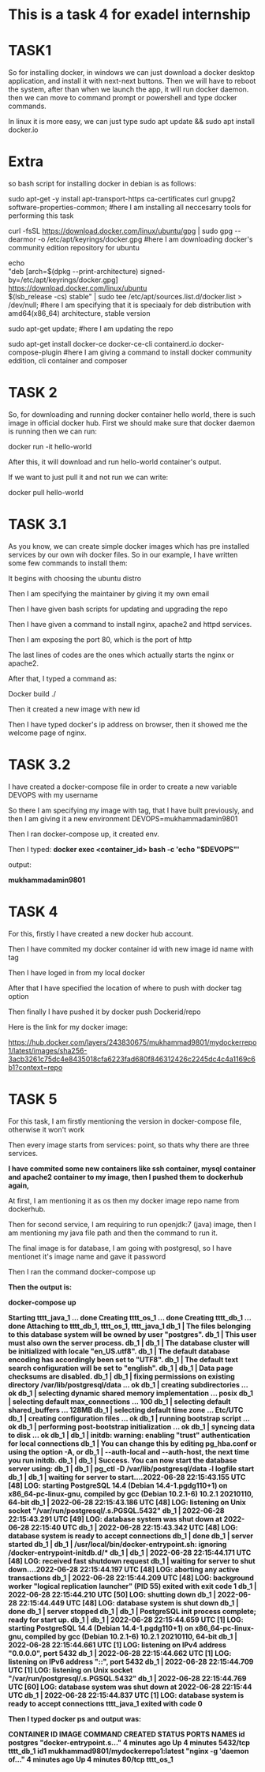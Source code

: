 <h1> <b>This is a task 4 for exadel internship </b></h1>

<h1><b>TASK1</b> </h1>

So for installing docker, in windows we can just download a docker desktop application, and install it with next-next buttons. Then we will have to reboot the system, after than when we launch the app, it will run docker daemon. then we can move to command prompt or powershell and type docker commands.

In linux it is more easy, we can just type sudo apt update && sudo apt install docker.io

<h1>Extra</h1>
so bash script for installing docker in debian is as follows:


sudo apt-get -y install apt-transport-https ca-certificates curl gnupg2 software-properties-common;
#here I am installing all neccesarry tools for performing this task

curl -fsSL https://download.docker.com/linux/ubuntu/gpg | sudo gpg --dearmor -o /etc/apt/keyrings/docker.gpg
#here I am downloading docker's community edition repository for ubuntu

echo \
  "deb [arch=$(dpkg --print-architecture) signed-by=/etc/apt/keyrings/docker.gpg] https://download.docker.com/linux/ubuntu \
  $(lsb_release -cs) stable" | sudo tee /etc/apt/sources.list.d/docker.list > /dev/null;
#here I am specifying that it is speciaaly for deb distribution with amd64(x86_64) architecture, stable version

sudo apt-get update;
#here I am updating the repo

sudo apt-get install docker-ce docker-ce-cli containerd.io docker-compose-plugin
#here I am giving a command to install docker community eddition, cli container and composer

<h1><b>TASK 2</b></h1>

So, for downloading and running docker container hello world, there is such image in official docker hub.
First we should make sure that docker daemon is running then we can run:

docker run -it hello-world

After this, it will download and run hello-world container's output.

If we want to just pull it and not run we can write:

docker pull hello-world

<h1><b>TASK 3.1</b></h1>
As you know, we can create simple docker images which has pre installed services by our own wih docker files. So in our example, I have written some few commands to install them:

It begins with choosing the ubuntu distro

Then I am specifying the maintainer by giving it my own email

Then I have given bash scripts for updating and upgrading the repo

Then I have given a command to install nginx, apache2 and httpd services.

Then I am exposing the port 80, which is the port of http

The last lines of codes are the ones which actually starts the nginx or apache2.

After that, I typed a command as:

Docker build ./

Then it created a new image with new id

Then I have typed docker's ip address on browser, then it showed me the welcome page of nginx.

<h1><b>TASK 3.2</b></h1>

I have created a docker-compose file in order to create a new variable DEVOPS with my username

So there I am specifying my image with tag, that I have built previously, and then I am giving it a new environment DEVOPS=mukhammadamin9801

Then I ran docker-compose up, it created env.

Then I typed:
<b>docker exec <container_id> bash -c 'echo "$DEVOPS"'</b>

output:

<b>mukhammadamin9801</b>


<h1><b>TASK 4</b></h1>

For this, firstly I have created a new docker hub account.

Then I have commited my docker container id with new image id name with tag

Then I have loged in from my local docker

After that I have specified the location of where to push with docker tag option

Then finally I have pushed it by docker push Dockerid/repo

Here is the link for my docker image:

https://hub.docker.com/layers/243830675/mukhammad9801/mydockerrepo1/latest/images/sha256-3acb3261c75dc4e8435018cfa6223fad680f846312426c2245dc4c4a1169c6b1?context=repo

<h1><b>TASK 5</b></h1>

For this task, I am firstly mentioning the version in docker-compose file, otherwise it won't work

Then every image starts from services: point, so thats why there are three services.

<b>I have commited some new containers like ssh container, mysql container and apache2 container to my image, then I pushed them to dockerhub again,</b>

At first, I am mentioning it as os then my docker image repo name from dockerhub.

Then for second service, I am requiring to run openjdk:7 (java) image, then I am mentioning my java file path and then the command to run it.

The final image is for database, I am going with postgresql, so I have mentionet it's image name and gave it password

Then I ran the command docker-compose up

<b>Then the output is:<b>

docker-compose up
    
Starting tttt_java_1 ... done
Creating tttt_os_1   ... done
Creating tttt_db_1   ... done
Attaching to tttt_db_1, tttt_os_1, tttt_java_1
db_1    | The files belonging to this database system will be owned by user "postgres".
db_1    | This user must also own the server process.
db_1    | 
db_1    | The database cluster will be initialized with locale "en_US.utf8".
db_1    | The default database encoding has accordingly been set to "UTF8".
db_1    | The default text search configuration will be set to "english".
db_1    | 
db_1    | Data page checksums are disabled.
db_1    | 
db_1    | fixing permissions on existing directory /var/lib/postgresql/data ... ok
db_1    | creating subdirectories ... ok
db_1    | selecting dynamic shared memory implementation ... posix
db_1    | selecting default max_connections ... 100
db_1    | selecting default shared_buffers ... 128MB
db_1    | selecting default time zone ... Etc/UTC
db_1    | creating configuration files ... ok
db_1    | running bootstrap script ... ok
db_1    | performing post-bootstrap initialization ... ok
db_1    | syncing data to disk ... ok
db_1    | 
db_1    | initdb: warning: enabling "trust" authentication for local connections
db_1    | You can change this by editing pg_hba.conf or using the option -A, or
db_1    | --auth-local and --auth-host, the next time you run initdb.
db_1    | 
db_1    | Success. You can now start the database server using:
db_1    | 
db_1    |     pg_ctl -D /var/lib/postgresql/data -l logfile start
db_1    | 
db_1    | waiting for server to start....2022-06-28 22:15:43.155 UTC [48] LOG:  starting PostgreSQL 14.4 (Debian 14.4-1.pgdg110+1) on x86_64-pc-linux-gnu, compiled by gcc (Debian 10.2.1-6) 10.2.1 20210110, 64-bit
db_1    | 2022-06-28 22:15:43.186 UTC [48] LOG:  listening on Unix socket "/var/run/postgresql/.s.PGSQL.5432"
db_1    | 2022-06-28 22:15:43.291 UTC [49] LOG:  database system was shut down at 2022-06-28 22:15:40 UTC
db_1    | 2022-06-28 22:15:43.342 UTC [48] LOG:  database system is ready to accept connections
db_1    |  done
db_1    | server started
db_1    | 
db_1    | /usr/local/bin/docker-entrypoint.sh: ignoring /docker-entrypoint-initdb.d/*
db_1    | 
db_1    | 2022-06-28 22:15:44.171 UTC [48] LOG:  received fast shutdown request
db_1    | waiting for server to shut down....2022-06-28 22:15:44.197 UTC [48] LOG:  aborting any active transactions
db_1    | 2022-06-28 22:15:44.209 UTC [48] LOG:  background worker "logical replication launcher" (PID 55) exited with exit code 1
db_1    | 2022-06-28 22:15:44.210 UTC [50] LOG:  shutting down
db_1    | 2022-06-28 22:15:44.449 UTC [48] LOG:  database system is shut down
db_1    |  done
db_1    | server stopped
db_1    | 
db_1    | PostgreSQL init process complete; ready for start up.
db_1    | 
db_1    | 2022-06-28 22:15:44.659 UTC [1] LOG:  starting PostgreSQL 14.4 (Debian 14.4-1.pgdg110+1) on x86_64-pc-linux-gnu, compiled by gcc (Debian 10.2.1-6) 10.2.1 20210110, 64-bit
db_1    | 2022-06-28 22:15:44.661 UTC [1] LOG:  listening on IPv4 address "0.0.0.0", port 5432
db_1    | 2022-06-28 22:15:44.662 UTC [1] LOG:  listening on IPv6 address "::", port 5432
db_1    | 2022-06-28 22:15:44.709 UTC [1] LOG:  listening on Unix socket "/var/run/postgresql/.s.PGSQL.5432"
db_1    | 2022-06-28 22:15:44.769 UTC [60] LOG:  database system was shut down at 2022-06-28 22:15:44 UTC
db_1    | 2022-06-28 22:15:44.837 UTC [1] LOG:  database system is ready to accept connections
tttt_java_1 exited with code 0


Then I typed docker ps and output was:

CONTAINER ID   IMAGE                                COMMAND                  CREATED          STATUS          PORTS                NAMES
id    postgres                             "docker-entrypoint.s…"   4 minutes ago    Up 4 minutes    5432/tcp             tttt_db_1
id1   mukhammad9801/mydockerrepo1:latest   "nginx -g 'daemon of…"   4 minutes ago    Up 4 minutes    80/tcp               tttt_os_1

